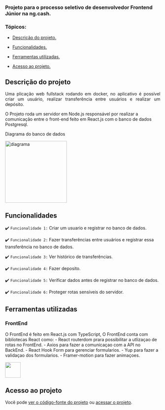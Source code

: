 
### Projeto para o processo seletivo de desenvolvedor Frontend Júnior na ng.cash.

### Tópicos:

- [Descrição do projeto.](#descrição-do-projeto)

- [Funcionalidades.](#funcionalidades)

- [Ferramentas utilizadas.](#ferramentas-utilizadas)

- [Acesso ao projeto.](#acesso-ao-projeto)

## Descrição do projeto

<p align="justify">
Uma plicação web fullstack rodando em docker, no aplicativo é possível criar um usuário, realizar transferência entre usuários e realizar um depósito.

O Projeto roda um servidor em Node.js responsável por realizar a comunicação entre o front-end feito em React.js com o banco de dados Postgresql.


Diagrama do banco de dados

<img height="200cm" src="https://cdn.discordapp.com/attachments/987790937474351104/1048705790917218364/digram.png" alt="diagrama">

</p>

## Funcionalidades

:heavy_check_mark: `Funcionalidade 1:` Criar um usuario e registrar no banco de dados.

:heavy_check_mark: `Funcionalidade 2:` Fazer transferências entre usuários e registrar essa transferência no banco de dados.

:heavy_check_mark: `Funcionalidade 3:` Ver histórico de transferências.

:heavy_check_mark: `Funcionalidade 4:` Fazer deposito.

:heavy_check_mark: `Funcionalidade 5:` Verificar dados antes de registrar no banco de dados.

:heavy_check_mark: `Funcionalidade 6:` Proteger rotas sensíveis do servidor.

## Ferramentas utilizadas

<div>
  <h3>FrontEnd</h3>

<p>O FrontEnd é feito em React.js com TypeScript, 
O FrontEnd conta com bibliotecas React como:
- React routerdom prara possibilitar a utlizaçao de rotas no FrontEnd.
- Axios para fazer a comunicaçao com a API no BackEnd.
- React Hook Form para gerenciar formularios.
- Yup para fazer a validaçao dos formularios.
- Framer-motion para fazer animaçoes.
</p>

<div/>

  <img width="50px" src="https://cdn.jsdelivr.net/gh/devicons/devicon/icons/react/react-original.svg"/>

###

## Acesso ao projeto

Você pode [ver o código-fonte do projeto](https://github.com/JosielJ/Treino-React-Three.js) ou [acessar o projeto](https://treino-react-three-js.vercel.app/).
